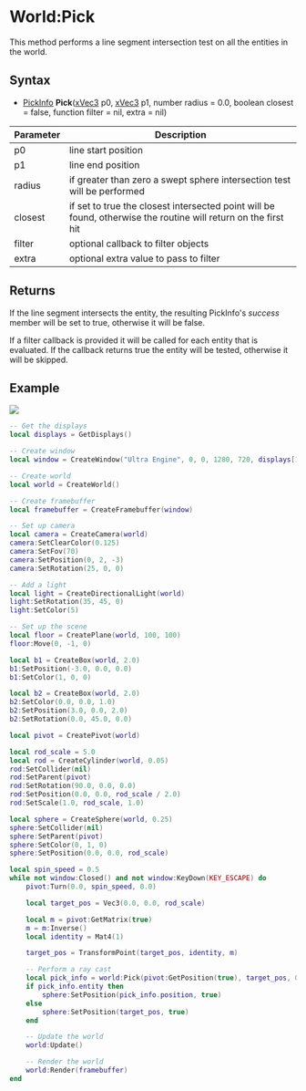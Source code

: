 # World:Pick

This method performs a line segment intersection test on all the entities in the world.

## Syntax

- [PickInfo](PickInfo.md) **Pick**([xVec3](xVec3.md) p0, [xVec3](xVec3.md) p1, number radius = 0.0, boolean closest = false, function filter = nil, extra = nil)

| Parameter | Description |
| --- | --- |
| p0 | line start position |
| p1 | line end position |
| radius | if greater than zero a swept sphere intersection test will be performed |
| closest | if set to true the closest intersected point will be found, otherwise the routine will return on the first hit |
| filter | optional callback to filter objects |
| extra | optional extra value to pass to filter |

## Returns

If the line segment intersects the entity, the resulting PickInfo's *success* member will be set to true, otherwise it will be false.

If a filter callback is provided it will be called for each entity that is evaluated. If the callback returns true the entity will be tested, otherwise it will be skipped.

## Example

![](https://raw.githubusercontent.com/UltraEngine/Documentation/master/Images/World_Pick.gif)

```lua
-- Get the displays
local displays = GetDisplays()

-- Create window
local window = CreateWindow("Ultra Engine", 0, 0, 1280, 720, displays[1], WINDOW_CENTER | WINDOW_TITLEBAR)

-- Create world
local world = CreateWorld()

-- Create framebuffer
local framebuffer = CreateFramebuffer(window)

-- Set up camera
local camera = CreateCamera(world)
camera:SetClearColor(0.125)
camera:SetFov(70)
camera:SetPosition(0, 2, -3)
camera:SetRotation(25, 0, 0)

-- Add a light
local light = CreateDirectionalLight(world)
light:SetRotation(35, 45, 0)
light:SetColor(5)

-- Set up the scene
local floor = CreatePlane(world, 100, 100)
floor:Move(0, -1, 0)

local b1 = CreateBox(world, 2.0)
b1:SetPosition(-3.0, 0.0, 0.0)
b1:SetColor(1, 0, 0)

local b2 = CreateBox(world, 2.0)
b2:SetColor(0.0, 0.0, 1.0)
b2:SetPosition(3.0, 0.0, 2.0)
b2:SetRotation(0.0, 45.0, 0.0)

local pivot = CreatePivot(world)

local rod_scale = 5.0
local rod = CreateCylinder(world, 0.05)
rod:SetCollider(nil)
rod:SetParent(pivot)
rod:SetRotation(90.0, 0.0, 0.0)
rod:SetPosition(0.0, 0.0, rod_scale / 2.0)
rod:SetScale(1.0, rod_scale, 1.0)

local sphere = CreateSphere(world, 0.25)
sphere:SetCollider(nil)
sphere:SetParent(pivot)
sphere:SetColor(0, 1, 0)
sphere:SetPosition(0.0, 0.0, rod_scale)

local spin_speed = 0.5
while not window:Closed() and not window:KeyDown(KEY_ESCAPE) do
    pivot:Turn(0.0, spin_speed, 0.0)

    local target_pos = Vec3(0.0, 0.0, rod_scale)

    local m = pivot:GetMatrix(true)
    m = m:Inverse()
    local identity = Mat4(1)

    target_pos = TransformPoint(target_pos, identity, m)

    -- Perform a ray cast
    local pick_info = world:Pick(pivot:GetPosition(true), target_pos, 0.25, true)
    if pick_info.entity then
        sphere:SetPosition(pick_info.position, true)
    else
        sphere:SetPosition(target_pos, true)
    end

    -- Update the world
    world:Update()

    -- Render the world
    world:Render(framebuffer)
end
```
